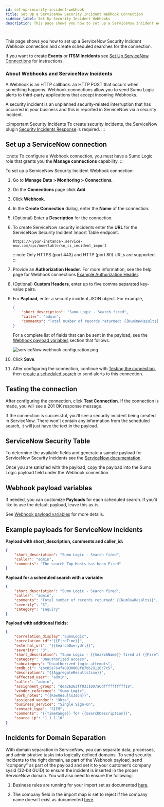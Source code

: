 ```yaml
---
id: set-up-security-incident-webhook
title: Set Up a ServiceNow Security Incident Webhook Connection
sidebar_label: Set Up Security Incident Webhooks
description: This page shows you how to set up a ServiceNow Incident Webhook connection, and create scheduled searches for the connection.

---
```


This page shows you how to set up a ServiceNow Security Incident Webhook connection and create scheduled searches for the connection.

If you want to create **Events** or **ITSM Incidents** see [Set Up ServiceNow Connections](set-up-connections.md) for instructions.

### About Webhooks and ServiceNow Incidents

A Webhook is an HTTP callback: an HTTP POST that occurs when something happens. Webhook connections allow you to send Sumo Logic alerts to third-party applications that accept incoming Webhooks.

A security incident is an unplanned security-related interruption that has occurred in your business and this is reported in ServiceNow via a security incident.

:::important Security Incidents
To create security incidents, the ServiceNow plugin [Security Incidents Response](http://docs.servicenow.com/?context=Security_incident) is required.
:::

## Set up a ServiceNow connection

:::note
To configure a Webhook connection, you must have a Sumo Logic role that grants you the **Manage connections** capability.
:::

To set up a ServiceNow Security Incident Webhook connection:

1. Go to **Manage Data \> Monitoring \> Connections**.
1. On the **Connections** page click **Add**.
1. Click **Webhook**.
1. In the **Create Connection** dialog, enter the **Name** of the connection.
1. (Optional) Enter a **Description** for the connection.
1. To create ServiceNow security incidents enter the **URL** for the ServiceNow Security Incident Import Table endpoint. 

    ```
    https://<your-instance>.service-now.com/api/now/table/sn_si_incident_import
    ```

    :::note
    Only HTTPS (port 443) and HTTP (port 80) URLs are supported.
    :::

1. Provide an **Authorization Header**. For more information, see the help page for Webhook connections [Example Authorization Header](/docs/alerts/webhook-connections/set-up-webhook-connections).
1. (Optional) **Custom Headers**, enter up to five comma separated key-value pairs.
1. For **Payload**, enter a security incident JSON object. For example,

    ```json
    {
        "short_description": "Sumo Logic - Search fired",
        "caller": "admin",
        "comments": "Total number of records returned: {{NumRawResults}}"
    }
    ```

    For a complete list of fields that can be sent in the payload, see the [Webhook payload variables](#webhook-payload-variables) section that follows.

    ![serviceNow webhook configuration.png](/img/connection-and-integration/serviceNow-webhook-configuration.png)

1. Click **Save**.
1. After configuring the connection, continue with [Testing the connection](#testing-the-connection), then [create a scheduled search](/docs/alerts/webhook-connections/schedule-searches-webhook-connections) to send alerts to this connection.

## Testing the connection

After configuring the connection, click **Test Connection**. If the connection is made, you will see a 201 OK response message.

If the connection is successful, you'll see a security incident being created in ServiceNow. There won't contain any information from the scheduled search, it will just have the text in the payload.

## ServiceNow Security Table

To determine the available fields and generate a sample payload for ServiceNow Security Incidents see the [ServiceNow documentation](https://docs.servicenow.com/bundle/newyork-application-development/page/integrate/inbound-rest/concept/use-REST-API-Explorer.html#use-REST-API-Explorer).

Once you are satisfied with the payload, copy the payload into the Sumo Logic payload field under the Webhook connection.

## Webhook payload variables

If needed, you can customize **Payloads** for each scheduled search. If you’d like to use the default payload, leave this as-is.

See [Webhook payload variables](/docs/alerts/webhook-connections/set-up-webhook-connections) for more details. 

## Example payloads for ServiceNow incidents

**Payload with short_description, comments and caller_id:**

```json
{
    "short_description": "Sumo Logic - Search fired",
    "caller": "admin",
    "comments": "The search Top Hosts has been Fired"
}
```

**Payload for a scheduled search with a variable:**

```json
{
    "short_description": "Sumo Logic - Search fired",
    "caller": "admin",
    "comments": "Total number of records returned: {{NumRawResults}}",
    "severity": "3",
    "category": "Inquiry"
}  
```

**Payload with additional fields:**

```json
{
    "correlation_display":"SumoLogic",
    "correlation_id":"{{FireTime}}",
    "external_url": "{{SearchQueryUrl}}",
    "severity": "3",
    "short_description": "Sumo Logic - {{SearchName}} fired at {{FireTime}}",
    "category": "Unauthorized access",
    "subcategory": "Unauthorized login attempts",
    "cmdb_ci": "ebc85e764fa0830068fe7bb28110c7c5",
    "description": "{{AggregateResultsJson}}",
    "affected_user": "admin",
    "caller": "admin",
    "assignment_group": "dea26263ff0331007a6dffffffffff19",
    "vendor_reference": "Sumo Logic",
    "work_notes": "{{RawResultsJson}}",
    "assigned_vendor": "Okta",
    "business_service": "Single Sign-On",
    "contact_type": "SIEM",
    "comments": "{{TimeRange}} for {{SearchDescription}}",
    "source_ip": "1.1.1.10"
}
```

## Incidents for Domain Separation

With domain separation in ServiceNow, you can separate data, processes, and administrative tasks into logically defined domains. To send security incidents to the right domain, as part of the Webhook payload, send “company” as part of the payload and set it to your customer’s company sysid (32-bit GUID) to ensure the incident is inserted in the proper ServiceNow domain. You will also need to ensure the following:

1. Business rules are running for your import set as documented [here](https://docs.servicenow.com/bundle/newyork-platform-administration/page/script/server-scripting/task/t_CreateATransformMap.html). 

1. The company field in the import map is set to reject if the company name doesn’t exist as documented [here](https://docs.servicenow.com/bundle/newyork-platform-administration/page/integrate/ldap/task/t_SetChoiceAction.html). 
